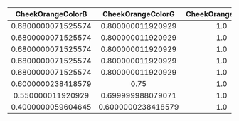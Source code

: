 | CheekOrangeColorB | CheekOrangeColorG | CheekOrangeColorR | CheekPinkColorB | CheekPinkColorG | CheekPinkColorR | SkinBaseColorB | SkinBaseColorG | SkinBaseColorR | SkinEdgeColorB | SkinEdgeColorG | SkinEdgeColorR | UniqueID | Label | Name |
|:--:|:--:|:--:|:--:|:--:|:--:|:--:|:--:|:--:|:--:|:--:|:--:|:--:|:--:|:--:|
| 0.6800000071525574 | 0.800000011920929 | 1.0 | 0.8399999737739563 | 0.8199999928474426 | 1.0 | 0.33000001311302185 | 0.5199999809265137 | 0.9399999976158142 | 0.09000000357627869 | 0.0 | 0.699999988079071 | 0 | 'SkinColor0' | 'SkinColor0' | 
| 0.6800000071525574 | 0.800000011920929 | 1.0 | 0.8399999737739563 | 0.8199999928474426 | 1.0 | 0.25 | 0.4699999988079071 | 0.9100000262260437 | 0.09000000357627869 | 0.0 | 0.699999988079071 | 1 | 'SkinColor1' | 'SkinColor1' | 
| 0.6800000071525574 | 0.800000011920929 | 1.0 | 0.8399999737739563 | 0.8199999928474426 | 1.0 | 0.21799999475479126 | 0.42800000309944153 | 0.8539999723434448 | 0.09000000357627869 | 0.0 | 0.699999988079071 | 2 | 'SkinColor2' | 'SkinColor2' | 
| 0.6800000071525574 | 0.800000011920929 | 1.0 | 0.8399999737739563 | 0.8199999928474426 | 1.0 | 0.12250000238418579 | 0.29600000381469727 | 0.6859999895095825 | 0.07999999821186066 | 0.07999999821186066 | 0.5 | 3 | 'SkinColor3' | 'SkinColor3' | 
| 0.6800000071525574 | 0.800000011920929 | 1.0 | 0.8399999737739563 | 0.8199999928474426 | 1.0 | 0.07900000363588333 | 0.250900000333786 | 0.5519999861717224 | 0.07999999821186066 | 0.07999999821186066 | 0.3499999940395355 | 4 | 'SkinColor4' | 'SkinColor4' | 
| 0.6000000238418579 | 0.75 | 1.0 | 0.800000011920929 | 0.7699999809265137 | 0.949999988079071 | 0.03799999877810478 | 0.1509999930858612 | 0.36500000953674316 | 0.029999999329447746 | 0.01600000075995922 | 0.10999999940395355 | 5 | 'SkinColor5' | 'SkinColor5' | 
| 0.550000011920929 | 0.699999988079071 | 1.0 | 0.7400000095367432 | 0.699999988079071 | 0.8999999761581421 | 0.019999999552965164 | 0.09000000357627869 | 0.23000000417232513 | 0.029999999329447746 | 0.01600000075995922 | 0.10999999940395355 | 6 | 'SkinColor6' | 'SkinColor6' | 
| 0.4000000059604645 | 0.6000000238418579 | 1.0 | 0.6499999761581421 | 0.6000000238418579 | 0.8999999761581421 | 0.01600000075995922 | 0.03999999910593033 | 0.11999999731779099 | 0.029999999329447746 | 0.019999999552965164 | 0.09000000357627869 | 7 | 'SkinColor7' | 'SkinColor7' | 
